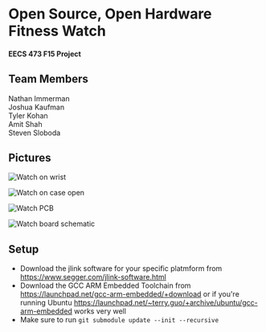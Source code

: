 # Open Source, Open Hardware Fitness Watch    
#### EECS 473 F15 Project                                                         
## Team Members
Nathan Immerman                                                                 
Joshua Kaufman                                                                  
Tyler Kohan                                                                     
Amit Shah                                                                       
Steven Sloboda  

## Pictures


![Watch on wrist](images/watch_on_wrist.png "Watch on wrist")


![Watch on case open](images/watch_case_open.png "Watch case open")


![Watch PCB](images/watch_pcb.png "Watch PCB")


![Watch board schematic](images/watch_board_schematic.png "Watch board schematic")


## Setup
* Download the jlink software for your specific platmform from https://www.segger.com/jlink-software.html
* Download the GCC ARM Embedded Toolchain from https://launchpad.net/gcc-arm-embedded/+download or if you're running Ubuntu https://launchpad.net/~terry.guo/+archive/ubuntu/gcc-arm-embedded works very well
* Make sure to run ```git submodule update --init --recursive```
